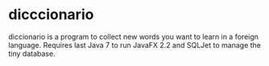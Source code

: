 dicccionario
============

diccionario is a program to collect new words you want to learn in a foreign language. Requires last Java 7 to run JavaFX 2.2 and SQLJet to manage the tiny database. 

